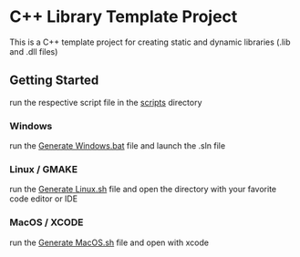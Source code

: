 # C++ Library Template Project
This is a C++ template project for creating static and dynamic libraries (.lib and .dll files)
## Getting Started
run the respective script file in the [scripts](/scripts) directory
### Windows
run the [Generate Windows.bat](/scripts/Generate%20Windows.bat) file and launch the .sln file
### Linux / GMAKE
run the [Generate Linux.sh](/scripts/Generate%20Linux.sh) file and open the directory with your favorite code editor or IDE
### MacOS / XCODE
run the [Generate MacOS.sh](/scripts/Generate%20MacOS.sh) file and open with xcode
